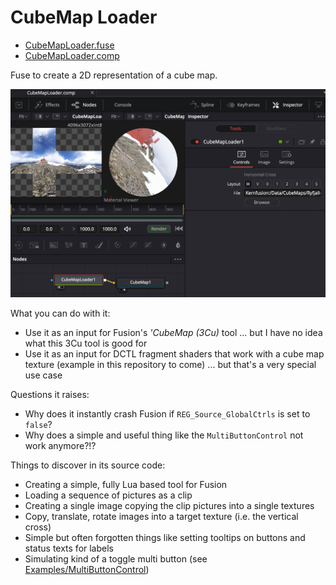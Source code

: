 # CubeMap Loader

- [CubeMapLoader.fuse](CubeMapLoader.fuse)
- [CubeMapLoader.comp](../Comp/CubeMapLoader.comp)


Fuse to create a 2D representation of a cube map.

![cml](CubeMapLoader.jpg)

What you can do with it:
- Use it as an input for Fusion's *'CubeMap (3Cu)* tool ... but I have no idea what this 3Cu tool is good for
- Use it as an input for DCTL fragment shaders that work with a cube map texture (example in this repository to come) ... but that's a very special use case

Questions it raises:
- Why does it instantly crash Fusion if `REG_Source_GlobalCtrls` is set to `false`?
- Why does a simple and useful thing like the `MultiButtonControl` not work anymore?!?

Things to discover in its source code:
- Creating a simple, fully Lua based tool for Fusion
- Loading a sequence of pictures as a clip
- Creating a single image copying the clip pictures into a single textures
- Copy, translate, rotate images into a target texture (i.e. the vertical cross)
- Simple but often forgotten things like setting tooltips on buttons and status texts for labels
- Simulating kind of a toggle multi button (see [Examples/MultiButtonControl](Examples/MultiButtonControl.md))
